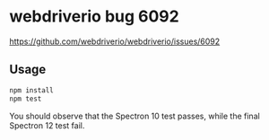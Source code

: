 # webdriverio bug 6092

https://github.com/webdriverio/webdriverio/issues/6092

## Usage

```sh
npm install
npm test
```

You should observe that the Spectron 10 test passes, while the final
Spectron 12 test fail.
